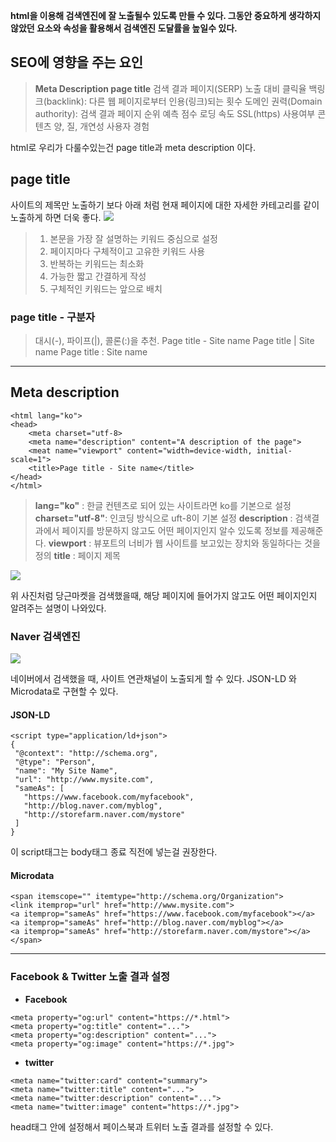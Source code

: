 **html을 이용해 검색엔진에 잘 노출될수 있도록 만들 수 있다.
그동안 중요하게 생각하지 않았던 요소와 속성을 활용해서 검색엔진 도달률을 높일수 있다.**

## SEO에 영향을 주는 요인

> **Meta Description
> page title**
> 검색 결과 페이지(SERP) 노출 대비 클릭율
> 백링크(backlink): 다른 웹 페이지로부터 인용(링크)되는 횟수
> 도메인 권력(Domain authority): 검색 결과 페이지 순위 예측 점수
> 로딩 속도
> SSL(https) 사용여부
> 콘텐츠 양, 질, 개연성
> 사용자 경험

html로 우리가 다룰수있는건 page title과 meta description 이다.

## page title

사이트의 제목만 노출하기 보다 아래 처럼 현재 페이지에 대한 자세한 카테고리를 같이 노출하게 하면 더욱 좋다.
![](https://images.velog.io/images/sdp1123/post/1ba0e0eb-aa63-41c4-b9f1-21465595f285/KakaoTalk_20211130_062503523.png)

> 1. 본문을 가장 잘 설명하는 키워드 중심으로 설정
> 2. 페이지마다 구체적이고 고유한 키워드 사용
> 3. 반복하는 키워드는 최소화
> 4. 가능한 짧고 간결하게 작성
> 5. 구체적인 키워드는 앞으로 배치

### page title - 구분자

> 대시(-), 파이프(|), 콜론(:)을 추천.
> Page title - Site name
> Page title | Site name
> Page title : Site name

---

## Meta description

```
<html lang="ko">
<head>
    <meta charset="utf-8>
    <meta name="description" content="A description of the page">
    <meat name="viewport" content="width=device-width, initial-scale=1">
    <title>Page title - Site name</title>
</head>
</html>
```

> **lang="ko"** : 한글 컨텐츠로 되어 있는 사이트라면 ko를 기본으로 설정
> **charset="utf-8"**: 인코딩 방식으로 uft-8이 기본 설정
> **description** : 검색결과에서 페이지를 방문하지 않고도 어떤 페이지인지 알수 있도록 정보를 제공해준다.
> **viewport** : 뷰포트의 너비가 웹 사이트를 보고있는 장치와 동일하다는 것을 정의
> **title** : 페이지 제목

![](https://images.velog.io/images/sdp1123/post/5c1a99c6-2695-4006-ac89-55f403b59300/KakaoTalk_20211130_064044572.png)

위 사진처럼 당근마켓을 검색했을때, 해당 페이지에 들어가지 않고도 어떤 페이지인지 알려주는 설명이 나와있다.

### Naver 검색엔진

![](https://images.velog.io/images/sdp1123/post/c003b5c1-e626-451a-be9b-985f7ca8b786/KakaoTalk_20211130_064231867.png)

네이버에서 검색했을 때, 사이트 연관채널이 노출되게 할 수 있다.
JSON-LD 와 Microdata로 구현할 수 있다.

#### JSON-LD

```
<script type="application/ld+json">
{
 "@context": "http://schema.org",
 "@type": "Person",
 "name": "My Site Name",
 "url": "http://www.mysite.com",
 "sameAs": [
   "https://www.facebook.com/myfacebook",
   "http://blog.naver.com/myblog",
   "http://storefarm.naver.com/mystore"
 ]
}
```

이 script태그는 body태그 종료 직전에 넣는걸 권장한다.

#### Microdata

```
<span itemscope="" itemtype="http://schema.org/Organization">
<link itemprop="url" href="http://www.mysite.com">
<a itemprop="sameAs" href="https://www.facebook.com/myfacebook"></a>
<a itemprop="sameAs" href="http://blog.naver.com/myblog"></a>
<a itemprop="sameAs" href="http://storefarm.naver.com/mystore"></a>
</span>
```

---

### Facebook & Twitter 노출 결과 설정

- **Facebook**

```
<meta property="og:url" content="https://*.html">
<meta property="og:title" content="...">
<meta property="og:description" content="...">
<meta property="og:image" content="https://*.jpg">
```

- **twitter**

```
<meta name="twitter:card" content="summary">
<meta name="twitter:title" content="...">
<meta name="twitter:description" content="...">
<meta name="twitter:image" content="https://*.jpg">
```

head태그 안에 설정해서 페이스북과 트위터 노출 결과를 설정할 수 있다.
